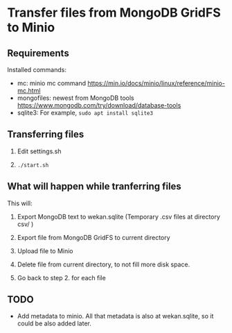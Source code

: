 # Transfer files from MongoDB GridFS to Minio

## Requirements

Installed commands:

- mc: minio mc command https://min.io/docs/minio/linux/reference/minio-mc.html
- mongofiles: newest from MongoDB tools https://www.mongodb.com/try/download/database-tools
- sqlite3: For example, `sudo apt install sqlite3`

## Transferring files

1. Edit settings.sh

2. `./start.sh`

## What will happen while tranferring files

This will:

1. Export MongoDB text to wekan.sqlite (Temporary .csv files at directory csv/ )

2. Export file from MongoDB GridFS to current directory

3. Upload file to Minio

4. Delete file from current directory, to not fill more disk space.

5. Go back to step 2. for each file

## TODO

- Add metadata to minio. All that metadata is also at wekan.sqlite, so it could be also added later.
